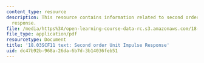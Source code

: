 ```yaml
---
content_type: resource
description: This resource contains information related to second order unit impulse
  response.
file: /media/https%3A/open-learning-course-data-rc.s3.amazonaws.com/18-03sc-differential-equations-fall-2011/dc47b92b968a26da6b7d3b14036feb51_MIT18_03SCF11_s25_7text.pdf
file_type: application/pdf
resourcetype: Document
title: '18.03SCF11 text: Second order Unit Impulse Response'
uid: dc47b92b-968a-26da-6b7d-3b14036feb51
---
```

